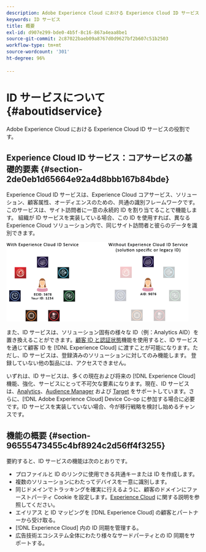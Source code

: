 ```yaml
---
description: Adobe Experience Cloud における Experience Cloud ID サービスの役割です。
keywords: ID サービス
title: 概要
exl-id: d907e299-bde0-4b5f-8c16-867a4eaa8be1
source-git-commit: 2c87022baeb09a8767d0d9627bf2b607c51b2503
workflow-type: tm+mt
source-wordcount: '301'
ht-degree: 96%

---
```


# ID サービスについて{#aboutidservice}

Adobe Experience Cloud における Experience Cloud ID サービスの役割です。

<!--
mcvid-functionality.xml
-->

## Experience Cloud ID サービス：コアサービスの基礎的要素 {#section-2de0eb1d65664e92a4d8bbb167b84bde}

Experience Cloud ID サービスは、Experience Cloud コアサービス、ソリューション、顧客属性、オーディエンスのための、共通の識別フレームワークです。このサービスは、サイト訪問者に一意の永続的 ID を割り当てることで機能します。 組織が ID サービスを実装している場合、この ID を使用すれば、異なる Experience Cloud ソリューション内で、同じサイト訪問者と彼らのデータを識別できます。

![](assets/ecid-new.png)

また、ID サービスは、ソリューション固有の様々な ID（例：Analytics AID）を置き換えることができます。[顧客 ID と認証状態](../reference/authenticated-state.md)機能を使用すると、ID サービスを通じて顧客 ID を [!DNL Experience Cloud] に渡すことが可能になります。ただし、ID サービスは、登録済みのソリューションに対してのみ機能します。 登録していない他の製品には、アクセスできません。

いずれは、ID サービスは、多くの現在および将来の [!DNL Experience Cloud] 機能、強化、サービスにとって不可欠な要素になります。現在、ID サービスは、[Analytics](http://www.adobe.com/jp/marketing-cloud/web-analytics.html)、[Audience Manager](http://www.adobe.com/jp/marketing-cloud/data-management-platform.html) および [Target](http://www.adobe.com/jp/marketing-cloud/testing-targeting.html) をサポートしています。さらに、[!DNL Adobe Experience Cloud] Device Co-op に参加する場合に必要です。ID サービスを実装していない場合、今が移行戦略を検討し始めるチャンスです。

## 機能の概要 {#section-96555473455c4bf8924c2d56ff4f3255}

要約すると、ID サービスの機能は次のとおりです。

* プロファイルと ID のリンクに使用できる共通キーまたは ID を作成します。
* 複数のソリューションにわたってデバイスを一意に識別します。
* 同じドメインでトラッキングを確実に行えるように、顧客のドメインにファーストパーティ Cookie を設定します。[Experience Cloud](../introduction/cookies.md) に関する説明を参照してください。
* エイリアス と ID マッピングを [!DNL Experience Cloud] の顧客とパートナーから受け取る。
* [!DNL Experience Cloud] 内の ID 同期を管理する。
* 広告技術エコシステム全体にわたり様々なサードパーティとの ID 同期をサポートする。
